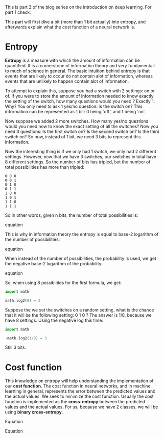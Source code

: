 This is part 2 of the blog series on the introduction on deep learning.
For part 1 check:

This part will first dive a bit (more than 1 bit actually) into entropy, and afterwards explain what the cost function of a neural network is.

# Entropy

**Entropy** is a measure with which the amount of information can be quantified. It is a cornerstone of information theory and very fundamentall to much of science in general. The basic intuition behind entropy is that events that are likely to occur do not contain alot of information, whereas events that are unlikely to happen contain alot of information.

To attempt to explain this, suppose you had a switch with 2 settings:
on or of. If you were to store the amount of information needed to know exactly the setting of the switch, how many questions would you need ?
Exactly 1. Why? You only need to ask 1 yes/no question: is the switch on?
This information can be represented as 1 bit: 0 being 'off', and 1 being 'on'. 

Now suppose we added 2 more switches. How many yes/no questions would you need now to know the exact setting of all the switches? Now you need 3 questions: Is the first switch on? Is the second switch on? Is the third switch on? So now, instead of 1 bit, we need 3 bits to represent this information.

Now the interesting thing is if we only had 1 switch, we only had 2 different settings. However, now that we have 3 switches, our switches in total have 8 different settings. So the number of bits has tripled, but the number of total possibilities has more than tripled:

```
0 0 0
0 0 1
0 1 0
0 1 1
1 0 0
1 0 1
1 1 0
1 1 1
```

So in other words, given n bits, the number of total possibilities is:

equation



This is why in information theory the entropy is equal to base-2 logarithm of the number of possibilities:

equation


When instead of the number of possibilities, the probability is used, we get the negative base-2 logarithm of the probability. 

equation


So, when using 8 possiblities for the first formula, we get:

```python
import math

math.log2(8) = 3
```

Suppose the we set the switches on a random setting, what is the chance that
it will be the following setting: 0 1 0 ? The answer is 1/8, because we have 8
settings. Using the negative log this time:

```python
import math

-math.log2(1/8) = 3
```

Still 3 bits.

# Cost function

This knowledge on entropy will help understanding the implementation of our **cost function**. The cost function in neural networks, and in machine learning in general, represents the error between the predicted values and the actual values. We seek to minimize the cost function. Usually the cost function is implemented as the **cross-entropy** between the predicted values and the actual values. For us, because we have 2 classes, we will be using **binary cross-entropy**. 

Equation


Equation 








